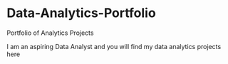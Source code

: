 # Data-Analytics-Portfolio
Portfolio of Analytics Projects

I am an aspiring Data Analyst and you will find my data analytics projects here
